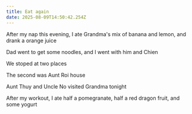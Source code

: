 ```yaml
---
title: Eat again
date: 2025-08-09T14:50:42.254Z
---
```


After my nap this evening, I ate Grandma's mix of banana and lemon, and drank a orange juice

Dad went to get some noodles, and I went with him and Chien

We stoped at two places

The second was Aunt Roi house

Aunt Thuy and Uncle No visited Grandma tonight

After my workout, I ate half a pomegranate, half a red dragon fruit, and some yogurt
